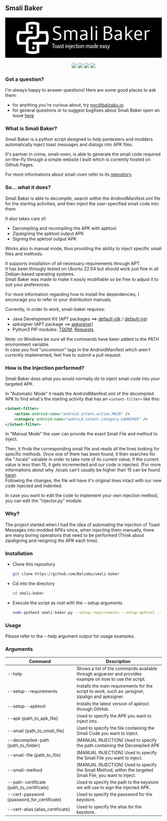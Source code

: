 Smali Baker
-----

![logo](https://raw.githubusercontent.com/Balzabu/smali-baker/main/smali-baker.jpg)

<p align="center">
  <img src="https://img.shields.io/badge/python-3670A0?style=for-the-badge&logo=python&logoColor=ffdd54" height="23">
  <img src="https://img.shields.io/badge/Android-3DDC84?style=for-the-badge&logo=android&logoColor=white" height="23">
  <img src="https://img.shields.io/badge/Debian-D70A53?style=for-the-badge&logo=debian&logoColor=white" height="23">
  <img src="https://img.shields.io/badge/Ubuntu-E95420?style=for-the-badge&logo=ubuntu&logoColor=white" height="23">
</p>

### Got a question?
I'm always happy to answer questions! Here are some good places to ask them:

 - for anything you're curious about, try [noc@balzabu.io](mailto:noc@balzabu.io).
 - for general questions or to suggest bugfixes about Smali Baker open an Issue [here](https://github.com/Balzabu/smali-baker/issues)


### What is Smali Baker?

Smali Baker is a python script designed to help pentesters and modders automatically inject toast messages and dialogs into APK files.

It's partner in crime, smali-oven, is able to generate the smali code required on-the-fly through a simple website I built which is currently hosted on Github Pages.

For more informations about smali-oven refer to its [repository](https://github.com/balzabu/smali-oven).

### So... what it does?

Smali Baker is able to decompile, search within the AndroidManifest.xml file for the starting activities, and then inject the user-specified smali code into them.

It also takes care of:
 - Decompiling and recompiling the APK with apktool 
 - Zipaligning the apktool output APK
 - Signing the apktool output APK 

Works also in manual mode, thus providing the ability to inject specific smali files and methods.

It supports installation of all necessary requirements through APT.
<br>
It has been througly tested on Ubuntu 22.04 but should work just fine in all Debian-based operating systems.
<br>
Smali Baker was made to make it easily modifiable so be free to adjust it to suit your preferences.

For more information regarding how to install the dependencies, I encourage you to refer to your distribution manuals.

Currently, in order to work, smali-baker requires:

 - Java Development Kit (APT packages ==> [default-jdk](https://pkgs.org/search/?q=default-jdk) / [default-jre](https://pkgs.org/search/?q=default-jre))
 - apksigner (APT package ==> [apksigner](https://pkgs.org/search/?q=apksigner))
 - Python3 PIP modules: [TQDM](https://github.com/tqdm/tqdm), [Requests](https://github.com/psf/requests)

Note: on Windows be sure all the commands have been added to the PATH environment variable.
<br>
In case you find "uncommon" tags in the AndroidManifest which aren't currently implemented, feel free to submit a pull request.

### How is the Injection performed?
Smali Baker does what you would normally do to inject smali code into your targeted APK.


In "Automatic Mode" it reads the AndroidManifest.xml of the decompiled APK to find what's the starting activity that has an `<intent-filter>` like this:

```xml
<intent-filter>
    <action android:name="android.intent.action.MAIN" />
    <category android:name="android.intent.category.LAUNCHER" />
</intent-filter>
```

In "Manual Mode" the user can provide the exact Smali File and method to inject. 

Then, it finds the corresponding smali file and reads all the lines looking for specific methods.
Once one of them has been found, it then searches for the ".locals" variable in order to take note of its current value; if the current value is less than 15, it gets incremented and our code is injected. (For more informations about why .locals can't usually be higher than 15 can be found [here](http://pallergabor.uw.hu/androidblog/dalvik_opcodes.html)).
<br> 
Following the changes, the file will have it's original lines intact with our new code injected and indented.

In case you want to edit the code to implement your own injection method, you can edit the "injector.py" module.

### Why?
The project started when I had the idea of automating the injection of Toast Messages into modded APKs since, when injecting them manually, there are many boring operations that need to be performed (Think about zipaligning and resigning the APK each time).

### Installation
 - Clone this repository
    ```bash
    git clone https://github.com/Balzabu/smali-baker
    ```
 - Cd into the directory
    ```bash
    cd smali-baker
    ```
 - Execute the script as root with the --setup arguments
    ```bash
    sudo python3 smali-baker.py --setup-requirements --setup-apktool --setup-certificate
    ```

### Usage

Please refer to the --help argument output for usage examples.

### Arguments
| Command                                     | Description                                                                                                 |
| ------------------------------------------- | ----------------------------------------------------------------------------------------------------------- |
| \--help                                     | Shows a list of the commands available through argparser and provides example on how to use the script.<br> |
| \--setup--requirements                      | Installs the main requirements for the script to work, such as: jarsigner, zipalign and apksigner.          |
| \--setup--apktool                           | Installs the latest version of apktool through GitHub.                                                      |
| \--apk {path_to_apk_file}                   | Used to specify the APK you want to inject into.                                                            |
| \--smali {path_to_smali_file}               | Used to specify the file containing the Smali Code you want to inject.                                      |
| \--decompiled-path {path_to_folder}         | [MANUAL INJECTION] Used to specify the path containing the Decompiled APK                                   |
| \--smali-file {path_to_file}                | [MANUAL INJECTION] Used to specify the Smali File you want to inject.                                       |
| \--smali-method                             | [MANUAL INJECTION] Used to specify the Smali Method, within the targeted Smali File, you want to inject.    |
| \--path-certificate {path_to_certificate}   | Used to specify the path to the keystore we will use to sign the injected APK.                              |
| \--cert-password {password_for_certificate} | Used to specify the password for the keystore.                                                              |
| \--cert-alias {alias_certificate}           | Used to specify the alias for the keystore.                                                                 |
